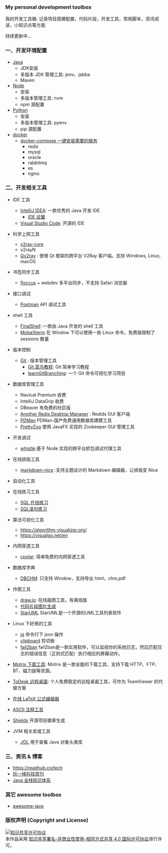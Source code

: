 ### My personal development toolbox

我的开发工具箱: 记录项目搭建配置，代码片段，开发工具，常用脚本，资讯阅读，小知识点等方面

持续更新中...

### 一、开发环境配置

- [Java](./doc/java_dev_env_conf.md)
  - JDK安装
  - 多版本 JDK 管理工具: jenv、jabba
  - Maven
- [Node](./doc/node_conf.md)
  - 安装
  - 多版本管理工具: nvm
  - npm 源配置
- [Python](./doc/python_conf.md)
  - 安装
  - 多版本管理工具: pyenv
  - pip 源配置
- [docker](./doc/docker.md)
  - [docker-compose 一键安装需要的服务](./docker/docker-compose-env.yml)
    - redis
    - mysql
    - oracle
    - rabbitmq
    - es
    - nginx

### 二、开发相关工具

- IDE 工具

  - [IntelliJ IDEA](https://www.jetbrains.com/idea/): 一款优秀的 Java 开发 IDE
    - [IDE 设置](./doc/idea.md)
  - [Visual Studio Code](https://code.visualstudio.com/): 开源的 IDE
- 科学上网工具

  - [v2ray-core](https://github.com/v2ray/v2ray-core)
  - v2rayN
  - [Qv2ray](https://github.com/Qv2ray/Qv2ray) : 使用 Qt 框架的跨平台 V2Ray 客户端。支持 Windows, Linux, macOS
- 书签同步工具

  - [floccus](https://floccus.org/) + webdev 多平台同步，不支持 Safari 浏览器
- 接口调试

  - [Postman](https://www.postman.com/) API 调试工具
- shell 工具

  - [FinalShell](http://www.hostbuf.com/) :一款由 Java 开发的 shell 工具
  - [MobaXterm](https://mobaxterm.mobatek.net/) 在 Window 下可以使用一些 Linux 命令，免费版限制了 sessions 数量
- 版本控制

  - [Git](https://git-scm.com/) : 版本管理工具
    - [Git 菜鸟教程](https://www.runoob.com/git/git-tutorial.html): Git 简单学习教程
    - [learnGitBranching](https://github.com/pcottle/learnGitBranching): 一个 Git 命令可视化学习项目
- 数据库管理工具

  - Navicat Premium 收费
  - IntelliJ DataGrip 收费
  - DBeaver 有免费的社区版
  - [Another Redis Desktop Manager](https://github.com/qishibo/AnotherRedisDesktopManager) : Redids GUI 客户端
  - [PDMan](https://gitee.com/robergroup/pdman) PDMan-国产免费通用数据库建模工具
  - [PrettyZoo](https://github.com/vran-dev/PrettyZoo) 使用 JavaFX 实现的 Zookeeper GUI 管理工具
- 开发调试

  - [whistle](https://github.com/avwo/whistle):基于 Node 实现的跨平台抓包调试代理工具
- 在线排版工具

  - [markdown-nice](https://github.com/mdnice/markdown-nice) :支持主题设计的 Markdown 编辑器，让排版变 Nice
- 自动化工具
- 在线练习工具

  - [SQL 在线练习](https://sqlzoo.net/wiki/SELECT_basics)
  - [SQL语句练习](./snippet/db/SQL语句练习.md)
- 算法可视化工具

  - https://algorithm-visualizer.org/
  - https://visualgo.net/en
- 内网穿透工具

  - [cpolar](https://www.cpolar.com/): 简单免费的内网穿透工具
- 数据库字典

  - [DBCHM](https://gitee.com/lztkdr/DBCHM): 只支持 Window，支持导出 html，chm,pdf
- 作图工具

  - [draw.io](https://app.diagrams.net/): 在线画图工具，有离线版
  - [代码片段图片生成](https://github.com/carbon-app/carbon)
  - [StarUML](https://staruml.io/download)  StarUML是一个开源的UML工具列表软件
- Linux 下好用的工具
  - [jq](https://github.com/stedolan/jq) 命令行下 json 操作
  - [clipboard](https://github.com/sindresorhus/clipboard-cli) 剪切板
  - [fail2ban](https://github.com/fail2ban/fail2ban) fail2ban是一款实用软件，可以监视你的系统日志，然后匹配日志的错误信息（正则式匹配）执行相应的屏蔽动作。
  
- [Motrix 下载工具](https://github.com/agalwood/Motrix): Motrix 是一款全能的下载工具，支持下载 HTTP、FTP、BT、磁力链等资源。
- [ToDesk 远程桌面](https://www.todesk.com/): 个人免费稳定的远程桌面工具，可作为 TeamViewer 的代替方案
- [在线 LaTeX 公式编辑器](https://www.codecogs.com/latex/eqneditor.php)
- [ASCII 注释工具](http://asciiflow.com/)
- [Shields](https://shields.io/)  开源项目徽章生成

- JVM 相关库或工具
  - [JOL](https://openjdk.java.net/projects/code-tools/jol/) 用于查看 Java 对象头类库

### 三、资讯 & 博客

- https://readhub.cn/tech
- [阮一峰科技周刊](http://www.ruanyifeng.com/blog/weekly/)
- [Java 全栈知识体系](https://www.pdai.tech/md/project/project-x-overview.html)

### 其它 awesome toolbox

- [awesome-java](https://github.com/akullpp/awesome-java)

### 版权声明 (Copyright and License)

<a rel="license" href="http://creativecommons.org/licenses/by-nc-sa/4.0/">
<img alt="知识共享许可协议" style="border-width:0" src="https://i.creativecommons.org/l/by-nc-sa/4.0/88x31.png" />
</a><br />本作品采用
<a rel="license" href="http://creativecommons.org/licenses/by-nc-sa/4.0/">
知识共享署名-非商业性使用-相同方式共享 4.0 国际许可协议</a>进行许可。
